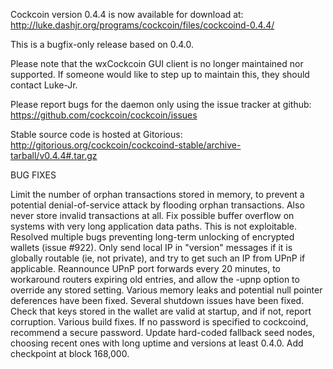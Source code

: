 Cockcoin version 0.4.4 is now available for download at:
http://luke.dashjr.org/programs/cockcoin/files/cockcoind-0.4.4/

This is a bugfix-only release based on 0.4.0.

Please note that the wxCockcoin GUI client is no longer maintained nor supported. If someone would like to step up to maintain this, they should contact Luke-Jr.

Please report bugs for the daemon only using the issue tracker at github:
https://github.com/cockcoin/cockcoin/issues

Stable source code is hosted at Gitorious:
http://gitorious.org/cockcoin/cockcoind-stable/archive-tarball/v0.4.4#.tar.gz

BUG FIXES

Limit the number of orphan transactions stored in memory, to prevent a potential denial-of-service attack by flooding orphan transactions. Also never store invalid transactions at all.
Fix possible buffer overflow on systems with very long application data paths. This is not exploitable.
Resolved multiple bugs preventing long-term unlocking of encrypted wallets (issue #922).
Only send local IP in "version" messages if it is globally routable (ie, not private), and try to get such an IP from UPnP if applicable.
Reannounce UPnP port forwards every 20 minutes, to workaround routers expiring old entries, and allow the -upnp option to override any stored setting.
Various memory leaks and potential null pointer deferences have been
fixed.
Several shutdown issues have been fixed.
Check that keys stored in the wallet are valid at startup, and if not,
report corruption.
Various build fixes.
If no password is specified to cockcoind, recommend a secure password.
Update hard-coded fallback seed nodes, choosing recent ones with long uptime and versions at least 0.4.0.
Add checkpoint at block 168,000.


